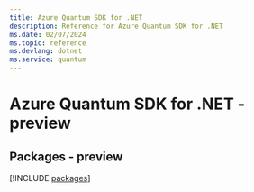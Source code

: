 ```yaml
---
title: Azure Quantum SDK for .NET
description: Reference for Azure Quantum SDK for .NET
ms.date: 02/07/2024
ms.topic: reference
ms.devlang: dotnet
ms.service: quantum
---
```

# Azure Quantum SDK for .NET - preview
## Packages - preview
[!INCLUDE [packages](quantum-index.md)]